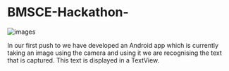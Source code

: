 # BMSCE-Hackathon-
![images](https://drive.google.com/file/d/19kxuXdiBlrGZwbKVWgSgAou7bzswVy3H/view?usp=sharing)

In our first push to we have developed an Android app which is currently taking an image using the camera and using it we are recognising the text that is captured. This text is displayed in a TextView.
